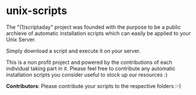 # unix-scripts
The "(1)scriptaday" project was founded with the purpose to be a public archieve of automatic installation scripts which can easily be applied to your Unix Server.

Simply download a script and execute it on your server.

This is a non profit project and powered by the contributions of each individual taking part in it. Please feel free to contribute any automatic installation scripts you consider useful to stock up our resources :)

**Contributors**: Please contribute your scripts to the respective folders :-)
